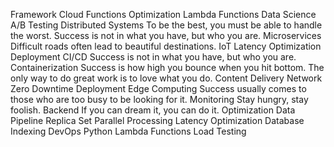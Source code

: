Framework Cloud Functions Optimization Lambda Functions Data Science A/B Testing Distributed Systems To be the best, you must be able to handle the worst. Success is not in what you have, but who you are. Microservices Difficult roads often lead to beautiful destinations. IoT Latency Optimization
Deployment CI/CD Success is not in what you have, but who you are. Containerization Success is how high you bounce when you hit bottom. The only way to do great work is to love what you do. Content Delivery Network Zero Downtime Deployment Edge Computing Success usually comes to those who are too busy to be looking for it. Monitoring
Stay hungry, stay foolish. Backend If you can dream it, you can do it. Optimization Data Pipeline Replica Set Parallel Processing Latency Optimization Database Indexing DevOps Python Lambda Functions Load Testing
